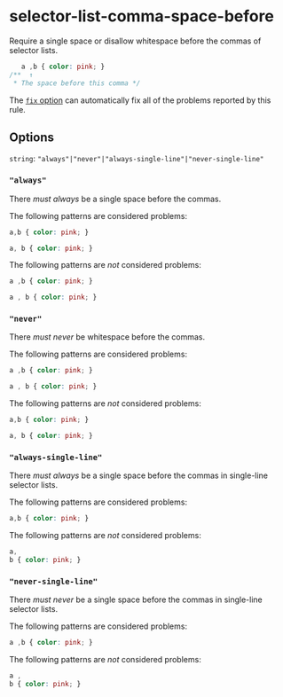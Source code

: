 # selector-list-comma-space-before

Require a single space or disallow whitespace before the commas of selector lists.

<!-- prettier-ignore -->
```css
   a ,b { color: pink; }
/**  ↑
 * The space before this comma */
```

The [`fix` option](https://github.com/stylelint/stylelint/tree/14.1.0/docsuser-guideusageoptions.md#fix) can automatically fix all of the problems reported by this rule.

## Options

`string`: `"always"|"never"|"always-single-line"|"never-single-line"`

### `"always"`

There _must always_ be a single space before the commas.

The following patterns are considered problems:

<!-- prettier-ignore -->
```css
a,b { color: pink; }
```

<!-- prettier-ignore -->
```css
a, b { color: pink; }
```

The following patterns are _not_ considered problems:

<!-- prettier-ignore -->
```css
a ,b { color: pink; }
```

<!-- prettier-ignore -->
```css
a , b { color: pink; }
```

### `"never"`

There _must never_ be whitespace before the commas.

The following patterns are considered problems:

<!-- prettier-ignore -->
```css
a ,b { color: pink; }
```

<!-- prettier-ignore -->
```css
a , b { color: pink; }
```

The following patterns are _not_ considered problems:

<!-- prettier-ignore -->
```css
a,b { color: pink; }
```

<!-- prettier-ignore -->
```css
a, b { color: pink; }
```

### `"always-single-line"`

There _must always_ be a single space before the commas in single-line selector lists.

The following patterns are considered problems:

<!-- prettier-ignore -->
```css
a,b { color: pink; }
```

The following patterns are _not_ considered problems:

<!-- prettier-ignore -->
```css
a,
b { color: pink; }
```

### `"never-single-line"`

There _must never_ be a single space before the commas in single-line selector lists.

The following patterns are considered problems:

<!-- prettier-ignore -->
```css
a ,b { color: pink; }
```

The following patterns are _not_ considered problems:

<!-- prettier-ignore -->
```css
a ,
b { color: pink; }
```
